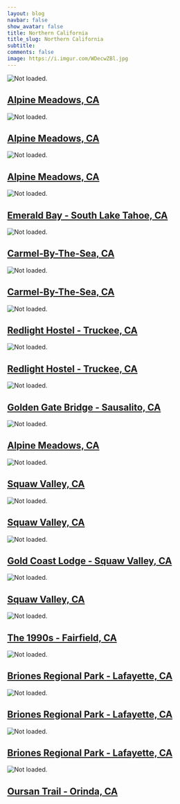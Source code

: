 ```yaml
---
layout: blog
navbar: false
show_avatar: false
title: Northern California
title_slug: Northern California
subtitle: 
comments: false
image: https://i.imgur.com/WDecwZBl.jpg
---
```


<div class="img-container">
<div class="grid" id="gallery">

  <div class="grid-sizer"></div>
  <div class="gutter-sizer"></div>

  <div class="grid-item grid-item--horizontal">
  <div class="hovereffect">
    <img src="https://i.imgur.com/y57PCeGl.jpg" alt="Not loaded.">
    <a class="info" href="https://i.imgur.com/y57PCeG.jpg" data-fancybox="gallery" data-caption="Alpine Meadows, CA">
      <div class="overlay">      
        <h2>Alpine Meadows, CA</h2>
      </div>
    </a>
  </div>
</div> 


<div class="grid-item grid-item--vertical">
  <div class="hovereffect">
    <img src="https://i.imgur.com/MgTtIYMl.jpg" alt="Not loaded.">
    <a class="info" href="https://i.imgur.com/MgTtIYM.jpg" data-fancybox="gallery" data-caption="Alpine Meadows, CA">
      <div class="overlay">      
        <h2>Alpine Meadows, CA</h2>
      </div>
    </a>
  </div>
</div> 


<div class="grid-item grid-item--horizontal">
  <div class="hovereffect">
    <img src="https://i.imgur.com/2dwOGOml.jpg" alt="Not loaded.">
    <a class="info" href="https://i.imgur.com/2dwOGOm.jpg" data-fancybox="gallery" data-caption="Alpine Meadows, CA">
      <div class="overlay">      
        <h2>Alpine Meadows, CA</h2>
      </div>
    </a>
  </div>
</div> 


<div class="grid-item grid-item--horizontal">
  <div class="hovereffect">
    <img src="https://i.imgur.com/WDecwZBl.jpg" alt="Not loaded.">
    <a class="info" href="https://i.imgur.com/WDecwZB.jpg" data-fancybox="gallery" data-caption="Emerald Bay - South Lake Tahoe, CA">
      <div class="overlay">      
        <h2>Emerald Bay - South Lake Tahoe, CA</h2>
      </div>
    </a>
  </div>
</div> 


<div class="grid-item grid-item--horizontal">
  <div class="hovereffect">
    <img src="https://i.imgur.com/Y7GnpxIl.jpg" alt="Not loaded.">
    <a class="info" href="https://i.imgur.com/Y7GnpxI.jpg" data-fancybox="gallery" data-caption="Carmel-By-The-Sea, CA">
      <div class="overlay">      
        <h2>Carmel-By-The-Sea, CA</h2>
      </div>
    </a>
  </div>
</div> 


<div class="grid-item grid-item--vertical">
  <div class="hovereffect">
    <img src="https://i.imgur.com/OdjRDtVl.jpg" alt="Not loaded.">
    <a class="info" href="https://i.imgur.com/OdjRDtV.jpg" data-fancybox="gallery" data-caption="Carmel-By-The-Sea, CA">
      <div class="overlay">      
        <h2>Carmel-By-The-Sea, CA</h2>
      </div>
    </a>
  </div>
</div> 


<div class="grid-item grid-item--vertical">
  <div class="hovereffect">
    <img src="https://i.imgur.com/o3zANs4l.jpg" alt="Not loaded.">
    <a class="info" href="https://i.imgur.com/o3zANs4.jpg" data-fancybox="gallery" data-caption="Redlight Hostel - Truckee, CA">
      <div class="overlay">      
        <h2>Redlight Hostel - Truckee, CA</h2>
      </div>
    </a>
  </div>
</div> 


<div class="grid-item grid-item--vertical">
  <div class="hovereffect">
    <img src="https://i.imgur.com/leSHfYgl.jpg" alt="Not loaded.">
    <a class="info" href="https://i.imgur.com/leSHfYg.jpg" data-fancybox="gallery" data-caption="Redlight Hostel - Truckee, CA">
      <div class="overlay">      
        <h2>Redlight Hostel - Truckee, CA</h2>
      </div>
    </a>
  </div>
</div> 


<div class="grid-item grid-item--vertical">
  <div class="hovereffect">
    <img src="https://i.imgur.com/j6w53Dgl.jpg" alt="Not loaded.">
    <a class="info" href="https://i.imgur.com/j6w53Dg.jpg" data-fancybox="gallery" data-caption="Golden Gate Bridge - Sausalito, CA">
      <div class="overlay">      
        <h2>Golden Gate Bridge - Sausalito, CA</h2>
      </div>
    </a>
  </div>
</div> 


<div class="grid-item grid-item--vertical">
  <div class="hovereffect">
    <img src="https://i.imgur.com/6NJ0b6Sl.jpg" alt="Not loaded.">
    <a class="info" href="https://i.imgur.com/6NJ0b6S.jpg" data-fancybox="gallery" data-caption="Alpine Meadows, CA">
      <div class="overlay">      
        <h2>Alpine Meadows, CA</h2>
      </div>
    </a>
  </div>
</div> 


<div class="grid-item grid-item--vertical">
  <div class="hovereffect">
    <img src="https://i.imgur.com/H3cMkJ2l.jpg" alt="Not loaded.">
    <a class="info" href="https://i.imgur.com/H3cMkJ2.jpg" data-fancybox="gallery" data-caption="Squaw Valley, CA">
      <div class="overlay">      
        <h2>Squaw Valley, CA</h2>
      </div>
    </a>
  </div>
</div> 


<div class="grid-item grid-item--vertical">
  <div class="hovereffect">
    <img src="https://i.imgur.com/SF62ysql.jpg" alt="Not loaded.">
    <a class="info" href="https://i.imgur.com/SF62ysq.jpg" data-fancybox="gallery" data-caption="Squaw Valley, CA">
      <div class="overlay">      
        <h2>Squaw Valley, CA</h2>
      </div>
    </a>
  </div>
</div> 


<div class="grid-item grid-item--vertical">
  <div class="hovereffect">
    <img src="https://i.imgur.com/TYQHM5Il.jpg" alt="Not loaded.">
    <a class="info" href="https://i.imgur.com/TYQHM5I.jpg" data-fancybox="gallery" data-caption="Gold Coast Lodge - Squaw Valley, CA">
      <div class="overlay">      
        <h2>Gold Coast Lodge - Squaw Valley, CA</h2>
      </div>
    </a>
  </div>
</div> 


<div class="grid-item grid-item--vertical">
  <div class="hovereffect">
    <img src="https://i.imgur.com/euKlgicl.jpg" alt="Not loaded.">
    <a class="info" href="https://i.imgur.com/euKlgic.jpg" data-fancybox="gallery" data-caption="Squaw Valley, CA">
      <div class="overlay">      
        <h2>Squaw Valley, CA</h2>
      </div>
    </a>
  </div>
</div> 


<div class="grid-item grid-item--horizontal">
  <div class="hovereffect">
    <img src="https://i.imgur.com/1DVFXOpl.jpg" alt="Not loaded.">
    <a class="info" href="https://i.imgur.com/1DVFXOp.jpg" data-fancybox="gallery" data-caption="The 1990s - Fairfield, CA">
      <div class="overlay">      
        <h2>The 1990s - Fairfield, CA</h2>
      </div>
    </a>
  </div>
</div> 


<div class="grid-item grid-item--vertical">
  <div class="hovereffect">
    <img src="https://i.imgur.com/tUaXv3gl.jpg" alt="Not loaded.">
    <a class="info" href="https://i.imgur.com/tUaXv3g.jpg" data-fancybox="gallery" data-caption="Briones Regional Park - Lafayette, CA">
      <div class="overlay">      
        <h2>Briones Regional Park - Lafayette, CA</h2>
      </div>
    </a>
  </div>
</div> 


<div class="grid-item grid-item--vertical">
  <div class="hovereffect">
    <img src="https://i.imgur.com/rTjecuLl.jpg" alt="Not loaded.">
    <a class="info" href="https://i.imgur.com/rTjecuL.jpg" data-fancybox="gallery" data-caption="Briones Regional Park - Lafayette, CA">
      <div class="overlay">      
        <h2>Briones Regional Park - Lafayette, CA</h2>
      </div>
    </a>
  </div>
</div> 


<div class="grid-item grid-item--horizontal">
  <div class="hovereffect">
    <img src="https://i.imgur.com/DHvyfykl.jpg" alt="Not loaded.">
    <a class="info" href="https://i.imgur.com/DHvyfyk.jpg" data-fancybox="gallery" data-caption="Briones Regional Park - Lafayette, CA">
      <div class="overlay">      
        <h2>Briones Regional Park - Lafayette, CA</h2>
      </div>
    </a>
  </div>
</div> 


<div class="grid-item grid-item--vertical">
  <div class="hovereffect">
    <img src="https://i.imgur.com/TKQFNYul.jpg" alt="Not loaded.">
    <a class="info" href="https://i.imgur.com/TKQFNYu.jpg" data-fancybox="gallery" data-caption="Oursan Trail - Orinda, CA">
      <div class="overlay">      
        <h2>Oursan Trail - Orinda, CA</h2>
      </div>
    </a>
  </div>
</div> 


</div>
</div>
